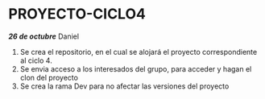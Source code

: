 # PROYECTO-CICLO4

***26 de octubre***
Daniel
1. Se crea el repositorio, en el cual se alojará el proyecto correspondiente al ciclo 4.
2. Se envia acceso a los interesados del grupo, para acceder y hagan el clon del proyecto
3. Se crea la rama Dev para no afectar las versiones del proyecto
